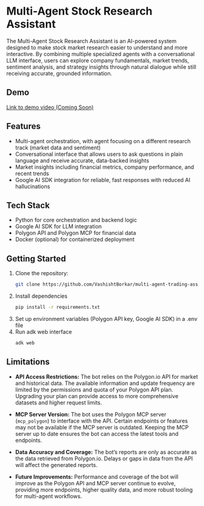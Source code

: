 # Multi-Agent Stock Research Assistant

The Multi-Agent Stock Research Assistant is an AI-powered system designed to make stock market research easier to understand and more interactive. By combining multiple specialized agents with a conversational LLM interface, users can explore company fundamentals, market trends, sentiment analysis, and strategy insights through natural dialogue while still receiving accurate, grounded information.  

## Demo
<a href="https://youtu.be/jzH8b4IN4pM" target="_blank">Link to demo video (Coming Soon) </a>

## Features
- Multi-agent orchestration, with agent focusing on a different research track (market data and sentiment)  
- Conversational interface that allows users to ask questions in plain language and receive accurate, data-backed insights  
- Market insights including financial metrics, company performance, and recent trends  
- Google AI SDK integration for reliable, fast responses with reduced AI hallucinations  

## Tech Stack
- Python for core orchestration and backend logic  
- Google AI SDK for LLM integration  
- Polygon API and Polygon MCP for financial data  
- Docker (optional) for containerized deployment  

## Getting Started
1. Clone the repository:  
   ```bash
   git clone https://github.com/VashishtBorkar/multi-agent-trading-assistant.git
   ```
2. Install dependencies  
   ```bash
   pip install -r requirements.txt
   ```
3. Set up environment variables (Polygon API key, Google AI SDK) in a .env file
4. Run adk web interface
   ```bash
   adk web
   ```

## Limitations

- **API Access Restrictions:** The bot relies on the Polygon.io API for market and historical data. The available information and update frequency are limited by the permissions and quota of your Polygon API plan. Upgrading your plan can provide access to more comprehensive datasets and higher request limits.  

- **MCP Server Version:** The bot uses the Polygon MCP server (`mcp_polygon`) to interface with the API. Certain endpoints or features may not be available if the MCP server is outdated. Keeping the MCP server up to date ensures the bot can access the latest tools and endpoints.  

- **Data Accuracy and Coverage:** The bot’s reports are only as accurate as the data retrieved from Polygon.io. Delays or gaps in data from the API will affect the generated reports.  

- **Future Improvements:** Performance and coverage of the bot will improve as the Polygon API and MCP server continue to evolve, providing more endpoints, higher quality data, and more robust tooling for multi-agent workflows.

